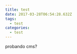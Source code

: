 ```yaml
---
title: test
date: 2017-03-28T06:54:28.632Z
tags:
  - test
categories:
  - test
---
```


probando cms?